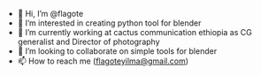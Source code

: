 - 👋 Hi, I’m @flagote
- 👀 I’m interested in creating python tool for blender
- 🌱 I’m currently working at cactus communication ethiopia as CG generalist and Director of photography
- 💞️ I’m looking to collaborate on simple tools for blender
- 📫 How to reach me (flagoteyilma@gmail.com)

<!---
flagote/flagote is a ✨ special ✨ repository because its `README.md` (this file) appears on your GitHub profile.
You can click the Preview link to take a look at your changes.
--->
